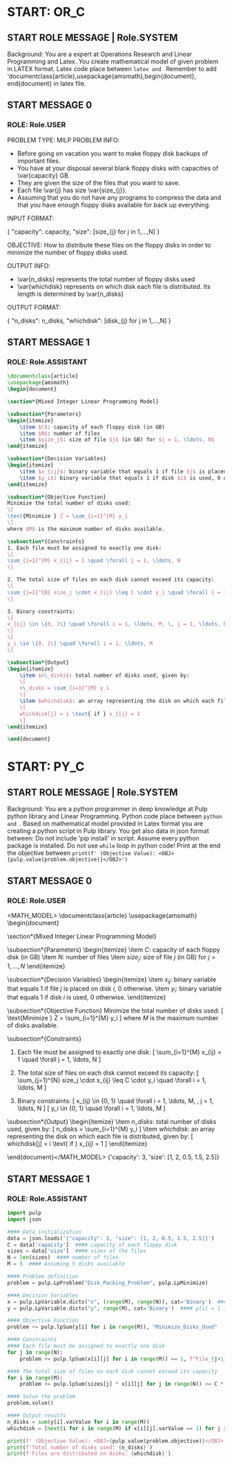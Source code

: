 # START: OR_C 
## START ROLE MESSAGE | Role.SYSTEM 
Background: You are a expert at Operations Research and Linear Programming and Latex. You create mathematical model of given problem in LATEX format. Latex code place between ```latex and ``` Remember to add 'documentclass{article},usepackage{amsmath},begin{document}, end{document} in latex file. 
## START MESSAGE 0 
### ROLE: Role.USER
<DESCRIPTION>
PROBLEM TYPE: MILP
PROBLEM INFO:

- Before going on vacation you want to make floppy disk backups of important files. 
- You have at your disposal several blank floppy disks with capacities of \var{capacity} GB. 
- They are given the size of the files that you want to save.
- Each file \var{j} has size \var{size_{j}}.
- Assuming that you do not have any programs to compress the data and that you have enough floppy disks available for back up everything.

INPUT FORMAT:

{
	"capacity": capacity,
	"size": [size_{j} for j in 1,...,N]
}

OBJECTIVE: How to distribute these files on the floppy disks in order to minimize the number of floppy disks used.

OUTPUT INFO:

- \var{n_disks} represents the total number of floppy disks used
- \var{whichdisk} represents on which disk each file is distributed. Its length is determined by \var{n_disks}

OUTPUT FORMAT:

{
	"n_disks": n_disks,
	"whichdisk": [disk_{j} for j in 1,...,N]
}
</DESCRIPTION>


## START MESSAGE 1 
### ROLE: Role.ASSISTANT
```latex
\documentclass{article}
\usepackage{amsmath}
\begin{document}

\section*{Mixed Integer Linear Programming Model}

\subsection*{Parameters}
\begin{itemize}
    \item $C$: capacity of each floppy disk (in GB)
    \item $N$: number of files
    \item $size_j$: size of file $j$ (in GB) for $j = 1, \ldots, N$
\end{itemize}

\subsection*{Decision Variables}
\begin{itemize}
    \item $x_{ij}$: binary variable that equals 1 if file $j$ is placed on disk $i$, 0 otherwise.
    \item $y_i$: binary variable that equals 1 if disk $i$ is used, 0 otherwise.
\end{itemize}

\subsection*{Objective Function}
Minimize the total number of disks used:
\[
\text{Minimize } Z = \sum_{i=1}^{M} y_i
\]
where $M$ is the maximum number of disks available.

\subsection*{Constraints}
1. Each file must be assigned to exactly one disk:
\[
\sum_{i=1}^{M} x_{ij} = 1 \quad \forall j = 1, \ldots, N
\]

2. The total size of files on each disk cannot exceed its capacity:
\[
\sum_{j=1}^{N} size_j \cdot x_{ij} \leq C \cdot y_i \quad \forall i = 1, \ldots, M
\]

3. Binary constraints:
\[
x_{ij} \in \{0, 1\} \quad \forall i = 1, \ldots, M, \, j = 1, \ldots, N
\]
\[
y_i \in \{0, 1\} \quad \forall i = 1, \ldots, M
\]

\subsection*{Output}
\begin{itemize}
    \item $n\_disks$: total number of disks used, given by:
    \[
    n\_disks = \sum_{i=1}^{M} y_i
    \]
    \item $whichdisk$: an array representing the disk on which each file is distributed, given by:
    \[
    whichdisk[j] = i \text{ if } x_{ij} = 1
    \]
\end{itemize}

\end{document}
```

# START: PY_C 
## START ROLE MESSAGE | Role.SYSTEM 
Background: You are a python programmer in deep knowledge at Pulp python library and Linear Programming. Python code place between ```python and ```. Based on mathematical model provided in Latex format you are creating a python script in Pulp library. You get also data in json format between: <DATA></DATA> Do not include 'pip install' in script. Assume every python package is installed. Do not use `while` loop in python code! Print at the end the objective between <OBJ></OBJ> `print(f' (Objective Value): <OBJ>{pulp.value(problem.objective)}</OBJ>')` 
## START MESSAGE 0 
### ROLE: Role.USER
<MATH_MODEL>
\documentclass{article}
\usepackage{amsmath}
\begin{document}

\section*{Mixed Integer Linear Programming Model}

\subsection*{Parameters}
\begin{itemize}
    \item $C$: capacity of each floppy disk (in GB)
    \item $N$: number of files
    \item $size_j$: size of file $j$ (in GB) for $j = 1, \ldots, N$
\end{itemize}

\subsection*{Decision Variables}
\begin{itemize}
    \item $x_{ij}$: binary variable that equals 1 if file $j$ is placed on disk $i$, 0 otherwise.
    \item $y_i$: binary variable that equals 1 if disk $i$ is used, 0 otherwise.
\end{itemize}

\subsection*{Objective Function}
Minimize the total number of disks used:
\[
\text{Minimize } Z = \sum_{i=1}^{M} y_i
\]
where $M$ is the maximum number of disks available.

\subsection*{Constraints}
1. Each file must be assigned to exactly one disk:
\[
\sum_{i=1}^{M} x_{ij} = 1 \quad \forall j = 1, \ldots, N
\]

2. The total size of files on each disk cannot exceed its capacity:
\[
\sum_{j=1}^{N} size_j \cdot x_{ij} \leq C \cdot y_i \quad \forall i = 1, \ldots, M
\]

3. Binary constraints:
\[
x_{ij} \in \{0, 1\} \quad \forall i = 1, \ldots, M, \, j = 1, \ldots, N
\]
\[
y_i \in \{0, 1\} \quad \forall i = 1, \ldots, M
\]

\subsection*{Output}
\begin{itemize}
    \item $n\_disks$: total number of disks used, given by:
    \[
    n\_disks = \sum_{i=1}^{M} y_i
    \]
    \item $whichdisk$: an array representing the disk on which each file is distributed, given by:
    \[
    whichdisk[j] = i \text{ if } x_{ij} = 1
    \]
\end{itemize}

\end{document}</MATH_MODEL>
<DATA>
{'capacity': 3, 'size': [1, 2, 0.5, 1.5, 2.5]}</DATA>


## START MESSAGE 1 
### ROLE: Role.ASSISTANT
```python
import pulp
import json

#### Data initialization
data = json.loads('{"capacity": 3, "size": [1, 2, 0.5, 1.5, 2.5]}')
C = data['capacity']  #### capacity of each floppy disk
sizes = data['size']  #### sizes of the files
N = len(sizes)  #### number of files
M = 5  #### Assuming 5 disks available

#### Problem definition
problem = pulp.LpProblem("Disk_Packing_Problem", pulp.LpMinimize)

#### Decision Variables
x = pulp.LpVariable.dicts("x", (range(M), range(N)), cat='Binary')  #### x[i][j] = 1 if file j is on disk i
y = pulp.LpVariable.dicts("y", range(M), cat='Binary')  #### y[i] = 1 if disk i is used

#### Objective Function
problem += pulp.lpSum(y[i] for i in range(M)), "Minimize_Disks_Used"

#### Constraints
#### Each file must be assigned to exactly one disk
for j in range(N):
    problem += pulp.lpSum(x[i][j] for i in range(M)) == 1, f"File_{j+1}_Assigned"

#### The total size of files on each disk cannot exceed its capacity
for i in range(M):
    problem += pulp.lpSum(sizes[j] * x[i][j] for j in range(N)) <= C * y[i], f"Capacity_Constraint_Disk_{i+1}"

#### Solve the problem
problem.solve()

#### Output results
n_disks = sum(y[i].varValue for i in range(M))
whichdisk = [next(i for i in range(M) if x[i][j].varValue == 1) for j in range(N)]

print(f' (Objective Value): <OBJ>{pulp.value(problem.objective)}</OBJ>')
print(f'Total number of disks used: {n_disks}')
print(f'Files are distributed on disks: {whichdisk}')
```

